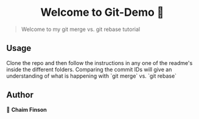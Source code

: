 <h1 align="center">Welcome to Git-Demo 👋</h1>
<p>
</p>

> Welcome to my git merge vs. git rebase tutorial

## Usage

<p>
Clone the repo and then follow the instructions in any one of the readme's inside the different folders. Comparing the commit IDs will give an understanding of what is happening with `git merge` vs. `git rebase`
<p>

## Author

👤 **Chaim Finson**
